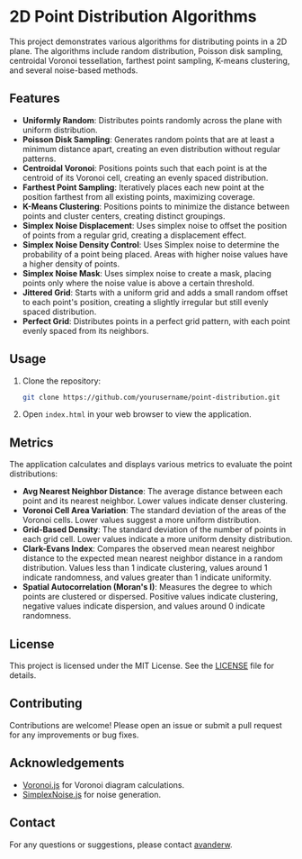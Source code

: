 # 2D Point Distribution Algorithms

This project demonstrates various algorithms for distributing points in a 2D plane. The algorithms include random distribution, Poisson disk sampling, centroidal Voronoi tessellation, farthest point sampling, K-means clustering, and several noise-based methods.

## Features

- **Uniformly Random**: Distributes points randomly across the plane with uniform distribution.
- **Poisson Disk Sampling**: Generates random points that are at least a minimum distance apart, creating an even distribution without regular patterns.
- **Centroidal Voronoi**: Positions points such that each point is at the centroid of its Voronoi cell, creating an evenly spaced distribution.
- **Farthest Point Sampling**: Iteratively places each new point at the position farthest from all existing points, maximizing coverage.
- **K-Means Clustering**: Positions points to minimize the distance between points and cluster centers, creating distinct groupings.
- **Simplex Noise Displacement**: Uses simplex noise to offset the position of points from a regular grid, creating a displacement effect.
- **Simplex Noise Density Control**: Uses Simplex noise to determine the probability of a point being placed. Areas with higher noise values have a higher density of points.
- **Simplex Noise Mask**: Uses simplex noise to create a mask, placing points only where the noise value is above a certain threshold.
- **Jittered Grid**: Starts with a uniform grid and adds a small random offset to each point's position, creating a slightly irregular but still evenly spaced distribution.
- **Perfect Grid**: Distributes points in a perfect grid pattern, with each point evenly spaced from its neighbors.

## Usage

1. Clone the repository:
    ```sh
    git clone https://github.com/yourusername/point-distribution.git
    ```
2. Open `index.html` in your web browser to view the application.

## Metrics

The application calculates and displays various metrics to evaluate the point distributions:

- **Avg Nearest Neighbor Distance**: The average distance between each point and its nearest neighbor. Lower values indicate denser clustering.
- **Voronoi Cell Area Variation**: The standard deviation of the areas of the Voronoi cells. Lower values suggest a more uniform distribution.
- **Grid-Based Density**: The standard deviation of the number of points in each grid cell. Lower values indicate a more uniform density distribution.
- **Clark-Evans Index**: Compares the observed mean nearest neighbor distance to the expected mean nearest neighbor distance in a random distribution. Values less than 1 indicate clustering, values around 1 indicate randomness, and values greater than 1 indicate uniformity.
- **Spatial Autocorrelation (Moran's I)**: Measures the degree to which points are clustered or dispersed. Positive values indicate clustering, negative values indicate dispersion, and values around 0 indicate randomness.

## License

This project is licensed under the MIT License. See the [LICENSE](LICENSE) file for details.

## Contributing

Contributions are welcome! Please open an issue or submit a pull request for any improvements or bug fixes.

## Acknowledgements

- [Voronoi.js](https://github.com/gorhill/Javascript-Voronoi) for Voronoi diagram calculations.
- [SimplexNoise.js](https://github.com/jwagner/simplex-noise.js) for noise generation.

## Contact

For any questions or suggestions, please contact [avanderw](mailto:avanderw@gmail.com).